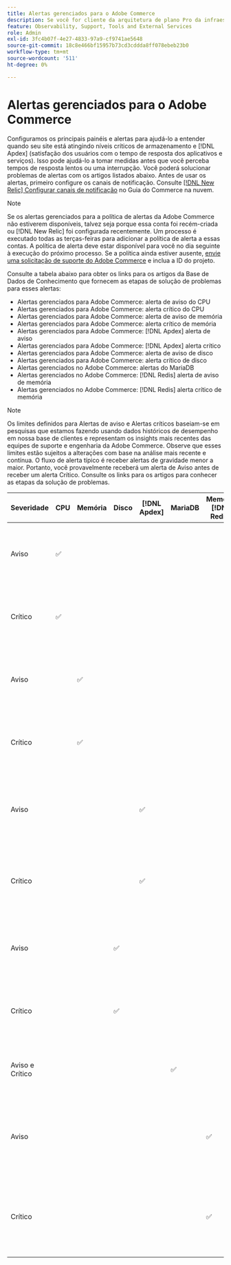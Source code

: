 ```yaml
---
title: Alertas gerenciados para o Adobe Commerce
description: Se você for cliente da arquitetura de plano Pro da infraestrutura em nuvem do Adobe Commerce, poderá usar alertas gerenciados para entender a integridade do site. Se você for cliente da arquitetura de plano inicial da infraestrutura em nuvem do Adobe Commerce, receberá apenas alertas para as  [!DNL Apdex] condições e de taxa de erro.
feature: Observability, Support, Tools and External Services
role: Admin
exl-id: 3fc4b07f-4e27-4833-97a9-cf9741ae5648
source-git-commit: 18c8e466bf15957b73cd3cddda8ff078ebeb23b0
workflow-type: tm+mt
source-wordcount: '511'
ht-degree: 0%

---
```


# Alertas gerenciados para o Adobe Commerce


Configuramos os principais painéis e alertas para ajudá-lo a entender quando seu site está atingindo níveis críticos de armazenamento e [!DNL Apdex] (satisfação dos usuários com o tempo de resposta dos aplicativos e serviços). Isso pode ajudá-lo a tomar medidas antes que você perceba tempos de resposta lentos ou uma interrupção. Você poderá solucionar problemas de alertas com os artigos listados abaixo. Antes de usar os alertas, primeiro configure os canais de notificação. Consulte [[!DNL New Relic] Configurar canais de notificação](https://experienceleague.adobe.com/pt-br/docs/commerce-on-cloud/user-guide/monitor/new-relic/new-relic-service) no Guia do Commerce na nuvem.

>[!NOTE]
>
>Se os alertas gerenciados para a política de alertas da Adobe Commerce não estiverem disponíveis, talvez seja porque essa conta foi recém-criada ou [!DNL New Relic] foi configurada recentemente. Um processo é executado todas as terças-feiras para adicionar a política de alerta a essas contas. A política de alerta deve estar disponível para você no dia seguinte à execução do próximo processo. Se a política ainda estiver ausente, [envie uma solicitação de suporte do Adobe Commerce](https://experienceleague.adobe.com/pt-br/docs/commerce-knowledge-base/kb/help-center-guide/magento-help-center-user-guide#support-case) e inclua a ID do projeto.

Consulte a tabela abaixo para obter os links para os artigos da Base de Dados de Conhecimento que fornecem as etapas de solução de problemas para esses alertas:

* Alertas gerenciados para Adobe Commerce: alerta de aviso do CPU
* Alertas gerenciados para Adobe Commerce: alerta crítico do CPU
* Alertas gerenciados para Adobe Commerce: alerta de aviso de memória
* Alertas gerenciados para Adobe Commerce: alerta crítico de memória
* Alertas gerenciados para Adobe Commerce: [!DNL Apdex] alerta de aviso
* Alertas gerenciados para Adobe Commerce: [!DNL Apdex] alerta crítico
* Alertas gerenciados para Adobe Commerce: alerta de aviso de disco
* Alertas gerenciados para Adobe Commerce: alerta crítico de disco
* Alertas gerenciados no Adobe Commerce: alertas do MariaDB
* Alertas gerenciados no Adobe Commerce: [!DNL Redis] alerta de aviso de memória
* Alertas gerenciados no Adobe Commerce: [!DNL Redis] alerta crítico de memória

>[!NOTE]
>
>Os limites definidos para Alertas de aviso e Alertas críticos baseiam-se em pesquisas que estamos fazendo usando dados históricos de desempenho em nossa base de clientes e representam os insights mais recentes das equipes de suporte e engenharia da Adobe Commerce. Observe que esses limites estão sujeitos a alterações com base na análise mais recente e contínua. O fluxo de alerta típico é receber alertas de gravidade menor a maior. Portanto, você provavelmente receberá um alerta de Aviso antes de receber um alerta Crítico. Consulte os links para os artigos para conhecer as etapas da solução de problemas.

| Severidade | CPU | Memória | Disco | [!DNL Apdex] | MariaDB | Memória [!DNL Redis] | Artigo de solução de problemas |
|----------|-----|--------|------|-------|---------|--------------|-------------------------|
| Aviso | ✅ |        |      |       |         |              | [Alertas gerenciados para Adobe Commerce: alerta de aviso do CPU](managed-alerts-for-magento-commerce-cpu-warning-alert.md) |
| Crítico | ✅ |        |      |       |         |              | [Alertas gerenciados para Adobe Commerce: alerta crítico do CPU](managed-alerts-on-magento-commerce-cpu-critical-alert.md) |
| Aviso |     | ✅ |      |       |         |              | [Alertas gerenciados para Adobe Commerce: alerta de aviso de memória](managed-alerts-for-magento-commerce-memory-warning-alert.md) |
| Crítico |     | ✅ |      |       |         |              | [Alertas gerenciados para Adobe Commerce: alerta crítico de memória](managed-alerts-on-magento-commerce-memory-critical-alert.md) |
| Aviso |     |        |      | ✅ |         |              | [Alertas gerenciados para Adobe Commerce: [!DNL Apdex] alerta de aviso](managed-alerts-for-magento-commerce-apdex-warning-alert.md) |
| Crítico |     |        |      | ✅ |         |              | [Alertas gerenciados para Adobe Commerce: [!DNL Apdex] alerta crítico](managed-alerts-for-magento-commerce-apdex-critical-alert.md) |
| Aviso |     |        | ✅ |       |         |              | [Alertas gerenciados para Adobe Commerce: alerta de aviso de disco](managed-alerts-for-magento-commerce-disk-warning-alert.md) |
| Crítico |     |        | ✅ |       |         |              | [Alertas gerenciados para Adobe Commerce: alerta crítico de disco](managed-alerts-for-magento-commerce-disk-critical-alert.md) |
| Aviso e Crítico |     |        |      |       | ✅ |              | [Alertas gerenciados no Adobe Commerce: alertas do MariaDB](managed-alerts-on-magento-commerce-mariadb-alerts.md) |
| Aviso |     |        |      |       |         | ✅ | [Alertas gerenciados no Adobe Commerce: [!DNL Redis] alerta de aviso de memória](managed-alerts-on-magento-commerce-redis-memory-warning-alert.md) |
| Crítico |     |        |      |       |         | ✅ | [Alertas gerenciados no Adobe Commerce: [!DNL Redis] alerta crítico de memória](managed-alerts-on-magento-commerce-redis-memory-critical-alert.md) |
